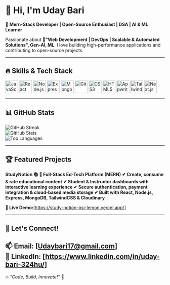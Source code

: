 # 👋 Hi, I'm Uday Bari  

🚀 **Mern-Stack Developer | Open-Source Enthusiast | DSA | AI & ML Learner**  

Passionate about **🚀"Web Development | DevOps | Scalable & Automated Solutions", Gen-AI, ML**. 
I love building high-performance applications and contributing to open-source projects.

---

## 🔥 Skills & Tech Stack  

<p align="left">
  <img src="https://cdn.jsdelivr.net/gh/devicons/devicon/icons/javascript/javascript-original.svg" alt="JavaScript" width="40" height="40"/>
  <img src="https://cdn.jsdelivr.net/gh/devicons/devicon/icons/react/react-original.svg" alt="React" width="40" height="40"/>
  <img src="https://cdn.jsdelivr.net/gh/devicons/devicon/icons/nodejs/nodejs-original.svg" alt="Node.js" width="40" height="40"/>
  <img src="https://cdn.jsdelivr.net/gh/devicons/devicon/icons/express/express-original.svg" alt="Express.js" width="40" height="40"/>
  <img src="https://cdn.jsdelivr.net/gh/devicons/devicon/icons/mongodb/mongodb-original.svg" alt="MongoDB" width="40" height="40"/>
  <img src="https://cdn.jsdelivr.net/gh/devicons/devicon/icons/git/git-original.svg" alt="Git" width="40" height="40"/>
  <img src="https://cdn.jsdelivr.net/gh/devicons/devicon/icons/css3/css3-original.svg" alt="CSS3" width="40" height="40"/>
  <img src="https://cdn.jsdelivr.net/gh/devicons/devicon/icons/html5/html5-original.svg" alt="HTML5" width="40" height="40"/>
  <img src="https://cdn.jsdelivr.net/gh/devicons/devicon/icons/appwrite/appwrite-original.svg" alt="Appwrite" width="40" height="40"/>
  <img src="https://cdn.jsdelivr.net/gh/devicons/devicon/icons/tailwindcss/tailwindcss-original.svg" alt="Tailwind CSS" width="40" height="40"/>
  <img src="https://cdn.jsdelivr.net/gh/devicons/devicon/icons/nextjs/nextjs-original.svg" alt="Next.js" width="40" height="40"/>
</p>

---

## 📊 GitHub Stats  

![GitHub Streak](https://github-readme-streak-stats.herokuapp.com/?user=Udaybari324&theme=react)  
![GitHub Stats](https://github-readme-stats.vercel.app/api?username=Udaybari324&show_icons=true&theme=react)  
![Top Languages](https://github-readme-stats.vercel.app/api/top-langs/?username=Udaybari324&layout=compact&theme=react)  

---

## 🏆 Featured Projects  

**StudyNotion 📚
📌 Full-Stack Ed-Tech Platform (MERN)
✔ Create, consume & rate educational content
✔ Student & Instructor dashboards with interactive learning experience
✔ Secure authentication, payment integration & cloud-based media storage
✔ Built with React, Node.js, Express, MongoDB, TailwindCSS & Cloudinary**

**🚀 Live Demo:**[https://study-notion-psi-lemon.vercel.app/]

---

## 🎯 Let's Connect!  

📫 **Email:** [Udaybari17@gmail.com]  
💼 **LinkedIn:** [https://www.linkedin.com/in/uday-bari-324hu/]  
---

🔥 _"Code, Build, Innovate!"_ 🚀  
